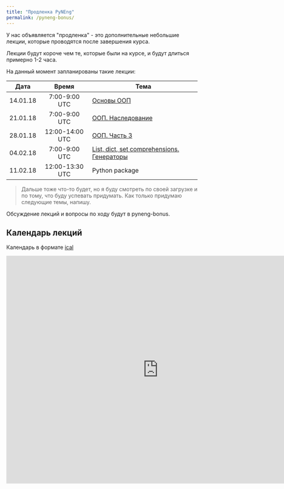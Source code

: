 ```yaml
---
title: "Продленка PyNEng"
permalink: /pyneng-bonus/
---
```


У нас объявляется "продленка" - это дополнительные небольшие лекции, которые проводятся после завершения курса.

Лекции будут короче чем те, которые были на курсе, и будут длиться примерно 1-2 часа.

На данный момент запланированы такие лекции:

| Дата     |     Время      | Тема |
|:--------:|:--------------:|------|
| 14.01.18 |7:00-9:00 UTC   | [Основы ООП](https://pyneng.github.io/bonus/01_oop_basics/) |
| 21.01.18 |7:00-9:00 UTC   | [ООП. Наследование](https://pyneng.github.io/bonus/oop_lecture_2/) |
| 28.01.18 |12:00-14:00 UTC | [ООП. Часть 3](https://pyneng.github.io/bonus/oop_lecture_3/) |
| 04.02.18 |7:00-9:00 UTC   | [List, dict, set comprehensions. Генераторы](https://pyneng.github.io/bonus/lecture_4_generators/) |
| 11.02.18 |12:00-13:30 UTC | Python package |

> Дальше тоже что-то будет, но я буду смотреть по своей загрузке и по тому, что буду успевать придумать. Как только придумаю следующие темы, напишу.

Обсуждение лекций и вопросы по ходу будут в pyneng-bonus.

## Календарь лекций

Календарь в формате [ical](https://calendar.google.com/calendar/ical/lqpcstv2r0u5j6dsht1k1vspjc%40group.calendar.google.com/public/basic.ics)

<iframe src="https://calendar.google.com/calendar/embed?src=lqpcstv2r0u5j6dsht1k1vspjc%40group.calendar.google.com&ctz=UTC" style="border: 0" width="800" height="600" frameborder="0" scrolling="no"></iframe>

